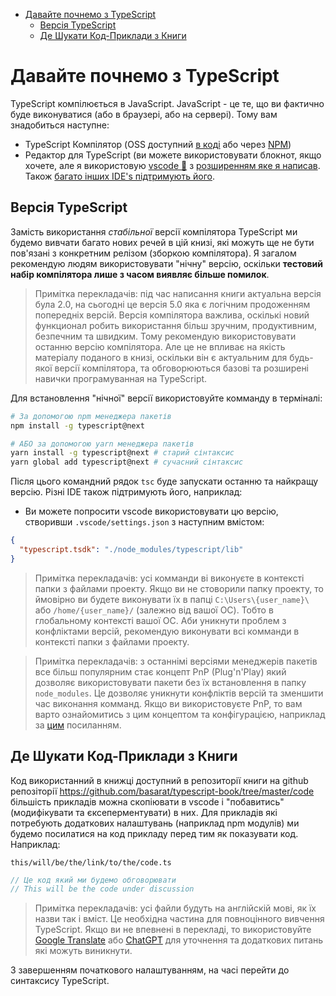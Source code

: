 - [Давайте почнемо з TypeScript](#давайте-почнемо-з-typescript)
  - [Версія TypeScript](#версія-typescript)
  - [Де Шукати Код-Приклади з Книги](#де-шукати-код-приклади-з-книги)

# Давайте почнемо з TypeScript

TypeScript компілюється в JavaScript. JavaScript - це те, що ви фактично буде виконуватися (або в браузері, або на сервері). Тому вам знадобиться наступне:

- TypeScript Компілятор (OSS доступний [в коді](https://github.com/Microsoft/TypeScript/) або через [NPM](https://www.npmjs.com/package/typescript))
- Редактор для TypeScript (ви можете використовувати блокнот, якщо хочете, але я використовую [vscode 🌹](https://code.visualstudio.com/) з [розширенням яке я написав](https://marketplace.visualstudio.com/items?itemName=basarat.god). Також [багато інших IDE's підтримують його](https://github.com/Microsoft/TypeScript/wiki/TypeScript-Editor-Support).

## Версія TypeScript

Замість використання _стабільної_ версії компілятора TypeScript ми будемо вивчати багато нових речей в цій книзі, які можуть ще не бути пов'язані з конкретним релізом (зборкою компілятора). Я загалом рекомендую людям використовувати "нічну" версію, оскільки **тестовий набір компілятора лише з часом виявляє більше помилок**.

> Примітка перекладачів: під час написання книги актуальна версія була 2.0, на сьогодні це версія 5.0 яка є логічним продоженням попередніх версій. Версія компілятора важлива, оскількі новий функционал робить використання більш зручним, продуктивним, безпечним та швидким. Тому рекомендую використовувати останню версію компілятора. Але це не впливає на якість матеріалу поданого в книзі, оскільки він є актуальним для будь-якої версії компілятора, та обговорюються базові та розширені навички програмуванная на TypeScript.

Для встановлення "нічної" версії використовуйте комманду в терміналі:

```bash
# За допомогою npm менеджера пакетів
npm install -g typescript@next

# АБО за допомогою yarn менеджера пакетів
yarn install -g typescript@next # старий сінтаксис
yarn global add typescript@next # сучасний сінтаксис
```

Після цього командний рядок `tsc` буде запускати останню та найкращу версію. Різні IDE також підтримують його, наприклад:

- Ви можете попросити vscode використовувати цю версію, створивши `.vscode/settings.json` з наступним вмістом:

```json
{
  "typescript.tsdk": "./node_modules/typescript/lib"
}
```

> Примітка перекладачів: усі комманди ві виконуєте в контексті папки з файлами проекту.
> Якщо ви не стоворили папку проекту, то ймовірно ви будете виконувати їх в папці `C:\Users\{user_name}\` або `/home/{user_name}/` (залежно від вашої ОС). Тобто в глобальному контексті вашої ОС.
> Аби уникнути проблем з конфліктами версій, рекомендую виконувати всі комманди в контексті папки з файлами проекту.

> Примітка перекладачів: з останнімі версіями менеджерів пакетів все більш популярним стає концепт PnP (Plug'n'Play) який дозволяє використовувати пакети без їх встановлення в папку `node_modules`. Це дозволяє уникнути конфліктів версій та зменшити час виконання комманд. Якщо ви використовуєте PnP, то вам варто ознайомитись з цим концептом та конфігурацією, наприклад за [цим](https://medium.com/swlh/getting-started-with-yarn-2-and-typescript-43321a3acdee) посиланням.

## Де Шукати Код-Приклади з Книги

Код використанний в книжці доступний в репозиторії книги на github репозіторії https://github.com/basarat/typescript-book/tree/master/code більшість прикладів можна скопіювати в vscode і "побавитись" (модифікувати та єксеперментувати) в них. Для прикладів які потребують додаткових налаштувань (наприклад npm модулів) ми будемо посилатися на код прикладу перед тим як показувати код. Наприклад:

`this/will/be/the/link/to/the/code.ts`

```ts
// Це код який ми будемо обговорювати
// This will be the code under discussion
```

> Примітка перекладачів: усі файли будуть на англійскій мові, як їх назви так і вміст. Це необхідна частина для повноцінного вивчення TypeScript. Якщо ви не впевнені в перекладі, то використовуйте [Google Translate](https://translate.google.com/) або [ChatGPT](https://openai.com/blog/chatgpt) для уточнення та додаткових питань які можуть виникнути.

З завершенням початкового налаштуванням, на часі перейти до синтаксису TypeScript.
